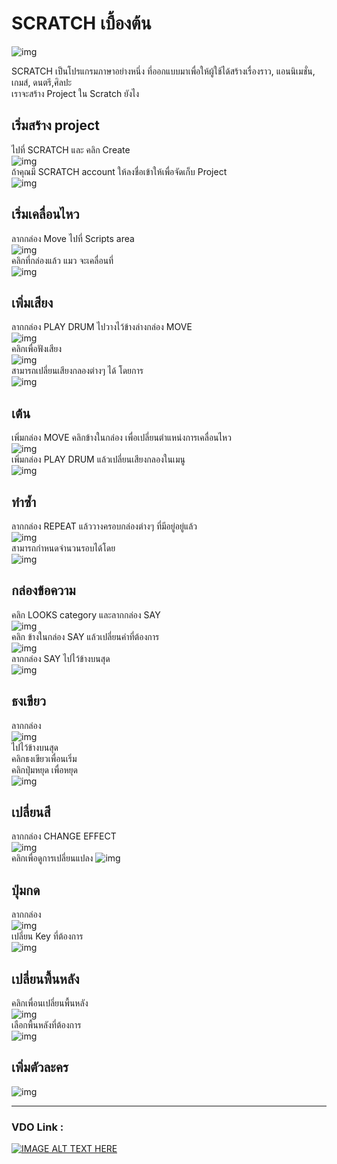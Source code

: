 # SCRATCH เบื้องต้น
![img](imeges/EP09/090301.PNG)

SCRATCH เป็นโปรแกรมภาษาอย่างหนึ่ง ที่ออกแบบมาเพื่อให้ผู้ใช้ได้สร้างเรื่องราว, แอนนิเมชั่น, เกมส์, ดนตรี,ศิลปะ  
เราจะสร้าง Project ใน Scratch ยังไง

## เริ่มสร้าง project
ไปที่ SCRATCH และ คลิก Create  
![img](imeges/EP09/090302.PNG)  
ถ้าคุณมี SCRATCH account ให้ลงชื่อเข้าให้เพื่อจัดเก็บ Project  
![img](imeges/EP09/090303.PNG)  

## เริ่มเคลื่อนไหว
ลากกล่อง Move ไปที่ Scripts area  
![img](imeges/EP09/090304.PNG)  
คลิกที่กล่องแล้ว แมว จะเคลื่อนที่  
![img](imeges/EP09/090305.PNG)  

## เพิ่มเสียง
ลากกล่อง PLAY DRUM ไปวางไว้ข้างล่างกล่อง MOVE  
![img](imeges/EP09/090306.PNG)  
คลิกเพื่อฟังเสียง  
![img](imeges/EP09/090307.PNG)  
สามารถเปลี่ยนเสียงกลองต่างๆ ได้ โดยการ  
![img](imeges/EP09/090308.PNG)  

## เต้น
เพิ่มกล่อง MOVE คลิกข้างในกล่อง เพื่อเปลี่ยนตำแหน่งการเคลื่อนไหว  
![img](imeges/EP09/090309.PNG)  
เพิ่มกล่อง PLAY DRUM แล้วเปลี่ยนเสียงกลองในเมนู  
![img](imeges/EP09/090310.PNG)

## ทำซ้ำ
ลากกล่อง REPEAT แล้ววางครอบกล่องต่างๆ ที่มีอยู่อยู่แล้ว  
![img](imeges/EP09/090311.PNG)  
สามารถกำหนดจำนวนรอบได้โดย  
![img](imeges/EP09/090312.PNG)  

## กล่องข้อความ
คลิก LOOKS category และลากกล่อง SAY  
![img](imeges/EP09/090313.PNG)  
คลิก ข้างในกล่อง SAY แล้วเปลี่ยนคำที่ต้องการ  
![img](imeges/EP09/090314.PNG)  
ลากกล่อง SAY ไปไว้ข้างบนสุด  
![img](imeges/EP09/090315.PNG)

## ธงเขียว
ลากกล่อง  
![img](imeges/EP09/090316.PNG)  
ไปไว้ข้างบนสุด  
คลิกธงเขียวเพื่อนเริ่ม  
คลิกปุ่มหยุด เพื่อหยุด  
![img](imeges/EP09/090317.PNG)  

## เปลี่ยนสี
ลากกล่อง CHANGE EFFECT  
![img](imeges/EP09/090318.PNG)  
คลิกเพื่อดูการเปลี่ยนแปลง
![img](imeges/EP09/090319.PNG)  

## ปุ่มกด
ลากกล่อง  
![img](imeges/EP09/090320.PNG)  
เปลี่ยน Key ที่ต้องการ  
![img](imeges/EP09/090321.PNG)  

## เปลี่ยนพื้นหลัง
คลิกเพื่อนเปลี่ยนพื้นหลัง  
![img](imeges/EP09/090322.PNG)  
เลือกพื้นหลังที่ต้องการ  
![img](imeges/EP09/090323.PNG)  

## เพิ่มตัวละคร
![img](imeges/EP09/090324.PNG)  

---  
### VDO Link :  

[![IMAGE ALT TEXT HERE](imeges/EP09/Items.PNG)](http://www.youtube.com/watch?iWhIqsSznC4)